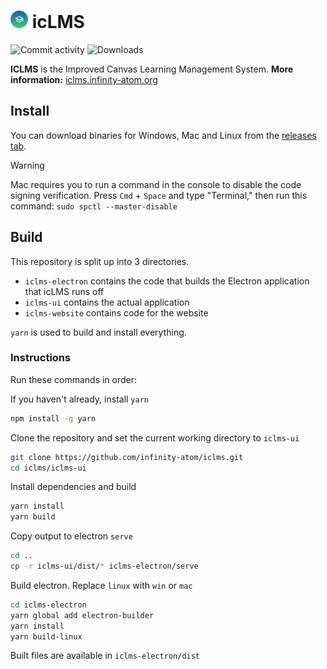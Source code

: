 # <img src="https://raw.githubusercontent.com/infinity-atom/iclms/main/iclms-website/src/assets/logo.png" style="aspect-ratio:1/1;height:1em"> icLMS
![Commit activity](https://img.shields.io/github/commit-activity/w/infinity-atom/iclms)
![Downloads](https://img.shields.io/github/downloads/infinity-atom/iclms/total)

**ICLMS** is the Improved Canvas Learning Management System. **More information:** [iclms.infinity-atom.org](https://iclms.infinity-atom.org)

## Install
You can download binaries for Windows, Mac and Linux from the [releases tab](https://github.com/infinity-atom/iclms/releases).

> [!WARNING]
> Mac requires you to run a command in the console to disable the code signing verification.
> Press `Cmd` + `Space` and type "Terminal," then run this command: `sudo spctl --master-disable`

## Build
This repository is split up into 3 directories.
- `iclms-electron` contains the code that builds the Electron application that icLMS runs off
- `iclms-ui` contains the actual application
- `iclms-website` contains code for the website

`yarn` is used to build and install everything.

### Instructions
Run these commands in order:

If you haven't already, install `yarn`
```bash
npm install -g yarn
```

Clone the repository and set the current working directory to `iclms-ui`
```bash
git clone https://github.com/infinity-atom/iclms.git
cd iclms/iclms-ui
```

Install dependencies and build
```bash
yarn install
yarn build
```

Copy output to electron `serve`
```bash
cd ..
cp -r iclms-ui/dist/* iclms-electron/serve
```

Build electron. Replace `linux` with `win` or `mac`
```bash
cd iclms-electron
yarn global add electron-builder
yarn install
yarn build-linux
```

Built files are available in `iclms-electron/dist`
